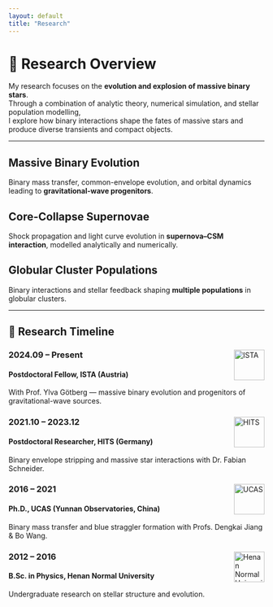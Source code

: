 ```yaml
---
layout: default
title: "Research"
---
```


# 🔭 Research Overview

My research focuses on the **evolution and explosion of massive binary stars**.  
Through a combination of analytic theory, numerical simulation, and stellar population modelling,  
I explore how binary interactions shape the fates of massive stars and produce diverse transients and compact objects.

---

<div class="research-grid">
  <div class="research-card" style="background-image: url('/assets/images/binary_star.jpg');">
    <div class="overlay">
      <h2>Massive Binary Evolution</h2>
      <p>Binary mass transfer, common-envelope evolution, and orbital dynamics leading to <strong>gravitational-wave progenitors</strong>.</p>
    </div>
  </div>

  <div class="research-card" style="background-image: url('/assets/images/sn.jpg');">
    <div class="overlay">
      <h2>Core-Collapse Supernovae</h2>
      <p>Shock propagation and light curve evolution in <strong>supernova–CSM interaction</strong>, modelled analytically and numerically.</p>
    </div>
  </div>

  <div class="research-card" style="background-image: url('/assets/images/cluster.jpg');">
    <div class="overlay">
      <h2>Globular Cluster Populations</h2>
      <p>Binary interactions and stellar feedback shaping <strong>multiple populations</strong> in globular clusters.</p>
    </div>
  </div>
</div>

---

## 📅 Research Timeline

<div class="timeline">

  <div class="timeline-item">
    <div class="timeline-content">
      <img src="/assets/images/ista.png" alt="ISTA" style="width:60px; float:right;">
      <h3>2024.09 – Present</h3>
      <h4>Postdoctoral Fellow, ISTA (Austria)</h4>
      <p>With Prof. Ylva Götberg — massive binary evolution and progenitors of gravitational-wave sources.</p>
    </div>
  </div>

  <div class="timeline-item">
    <div class="timeline-content">
      <img src="/assets/images/hits.png" alt="HITS" style="width:60px; float:right;">
      <h3>2021.10 – 2023.12</h3>
      <h4>Postdoctoral Researcher, HITS (Germany)</h4>
      <p>Binary envelope stripping and massive star interactions with Dr. Fabian Schneider.</p>
    </div>
  </div>

  <div class="timeline-item">
    <div class="timeline-content">
      <img src="/assets/images/ucas.png" alt="UCAS" style="width:60px; float:right;">
      <h3>2016 – 2021</h3>
      <h4>Ph.D., UCAS (Yunnan Observatories, China)</h4>
      <p>Binary mass transfer and blue straggler formation with Profs. Dengkai Jiang & Bo Wang.</p>
    </div>
  </div>

  <div class="timeline-item">
    <div class="timeline-content">
      <img src="/assets/images/hnu.png" alt="Henan Normal University" style="width:60px; float:right;">
      <h3>2012 – 2016</h3>
      <h4>B.Sc. in Physics, Henan Normal University</h4>
      <p>Undergraduate research on stellar structure and evolution.</p>
    </div>
  </div>

</div>
